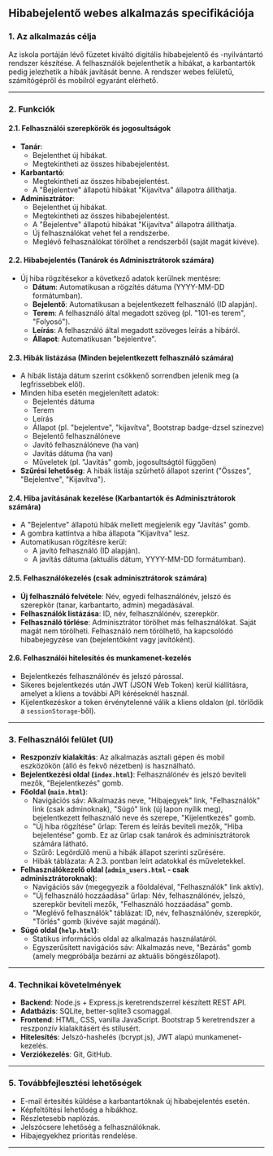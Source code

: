 ## **Hibabejelentő webes alkalmazás specifikációja**

### **1. Az alkalmazás célja**

Az iskola portáján lévő füzetet kiváltó digitális hibabejelentő és -nyilvántartó rendszer készítése. A felhasználók bejelenthetik a hibákat, a karbantartók pedig jelezhetik a hibák javítását benne. A rendszer webes felületű, számítógépről és mobilról egyaránt elérhető.

* * *

### **2. Funkciók**

#### **2.1. Felhasználói szerepkörök és jogosultságok**

* **Tanár**:
  * Bejelenthet új hibákat.
  * Megtekintheti az összes hibabejelentést.
* **Karbantartó**:
  * Megtekintheti az összes hibabejelentést.
  * A "Bejelentve" állapotú hibákat "Kijavítva" állapotra állíthatja.
* **Adminisztrátor**:
  * Bejelenthet új hibákat.
  * Megtekintheti az összes hibabejelentést.
  * A "Bejelentve" állapotú hibákat "Kijavítva" állapotra állíthatja.
  * Új felhasználókat vehet fel a rendszerbe.
  * Meglévő felhasználókat törölhet a rendszerből (saját magát kivéve).

#### **2.2. Hibabejelentés (Tanárok és Adminisztrátorok számára)**

* Új hiba rögzítésekor a következő adatok kerülnek mentésre:
  * **Dátum**: Automatikusan a rögzítés dátuma (YYYY-MM-DD formátumban).
  * **Bejelentő**: Automatikusan a bejelentkezett felhasználó (ID alapján).
  * **Terem**: A felhasználó által megadott szöveg (pl. "101-es terem", "Folyosó").
  * **Leírás**: A felhasználó által megadott szöveges leírás a hibáról.
  * **Állapot**: Automatikusan "bejelentve".

#### **2.3. Hibák listázása (Minden bejelentkezett felhasználó számára)**

* A hibák listája dátum szerint csökkenő sorrendben jelenik meg (a legfrissebbek elöl).
* Minden hiba esetén megjelenített adatok:
  * Bejelentés dátuma
  * Terem
  * Leírás
  * Állapot (pl. "bejelentve", "kijavítva", Bootstrap badge-dzsel színezve)
  * Bejelentő felhasználóneve
  * Javító felhasználóneve (ha van)
  * Javítás dátuma (ha van)
  * Műveletek (pl. "Javítás" gomb, jogosultságtól függően)
* **Szűrési lehetőség**: A hibák listája szűrhető állapot szerint ("Összes", "Bejelentve", "Kijavítva").

#### **2.4. Hiba javításának kezelése (Karbantartók és Adminisztrátorok számára)**

* A "Bejelentve" állapotú hibák mellett megjelenik egy "Javítás" gomb.
* A gombra kattintva a hiba állapota "Kijavítva" lesz.
* Automatikusan rögzítésre kerül:
  * A javító felhasználó (ID alapján).
  * A javítás dátuma (aktuális dátum, YYYY-MM-DD formátumban).

#### **2.5. Felhasználókezelés (csak adminisztrátorok számára)**

* **Új felhasználó felvétele**: Név, egyedi felhasználónév, jelszó és szerepkör (tanar, karbantarto, admin) megadásával.
* **Felhasználók listázása**: ID, név, felhasználónév, szerepkör.
* **Felhasználó törlése**: Adminisztrátor törölhet más felhasználókat. Saját magát nem törölheti. Felhasználó nem törölhető, ha kapcsolódó hibabejegyzése van (bejelentőként vagy javítóként).

#### **2.6. Felhasználói hitelesítés és munkamenet-kezelés**

* Bejelentkezés felhasználónév és jelszó párossal.
* Sikeres bejelentkezés után JWT (JSON Web Token) kerül kiállításra, amelyet a kliens a további API kéréseknél használ.
* Kijelentkezéskor a token érvénytelenné válik a kliens oldalon (pl. törlődik a `sessionStorage`-ből).

* * *

### **3. Felhasználói felület (UI)**

* **Reszponzív kialakítás**: Az alkalmazás asztali gépen és mobil eszközökön (álló és fekvő nézetben) is használható.
* **Bejelentkezési oldal (`index.html`)**: Felhasználónév és jelszó beviteli mezők, "Bejelentkezés" gomb.
* **Főoldal (`main.html`)**:
  * Navigációs sáv: Alkalmazás neve, "Hibajegyek" link, "Felhasználók" link (csak adminoknak), "Súgó" link (új lapon nyílik meg), bejelentkezett felhasználó neve és szerepe, "Kijelentkezés" gomb.
  * "Új hiba rögzítése" űrlap: Terem és leírás beviteli mezők, "Hiba bejelentése" gomb. Ez az űrlap csak tanárok és adminisztrátorok számára látható.
  * Szűrő: Legördülő menü a hibák állapot szerinti szűrésére.
  * Hibák táblázata: A 2.3. pontban leírt adatokkal és műveletekkel.
* **Felhasználókezelő oldal (`admin_users.html` - csak adminisztrátoroknak)**:
  * Navigációs sáv (megegyezik a főoldaléval, "Felhasználók" link aktív).
  * "Új felhasználó hozzáadása" űrlap: Név, felhasználónév, jelszó, szerepkör beviteli mezők, "Felhasználó hozzáadása" gomb.
  * "Meglévő felhasználók" táblázat: ID, név, felhasználónév, szerepkör, "Törlés" gomb (kivéve saját magánál).
* **Súgó oldal (`help.html`)**:
  * Statikus információs oldal az alkalmazás használatáról.
  * Egyszerűsített navigációs sáv: Alkalmazás neve, "Bezárás" gomb (amely megpróbálja bezárni az aktuális böngészőlapot).

* * *

### **4. Technikai követelmények**

* **Backend**: Node.js + Express.js keretrendszerrel készített REST API.
* **Adatbázis**: SQLite, better-sqlite3 csomaggal.
* **Frontend**: HTML, CSS, vanilla JavaScript. Bootstrap 5 keretrendszer a reszponzív kialakításért és stílusért.
* **Hitelesítés**: Jelszó-hashelés (bcrypt.js), JWT alapú munkamenet-kezelés.
* **Verziókezelés**: Git, GitHub.

* * *

### **5. Továbbfejlesztési lehetőségek**

* E-mail értesítés küldése a karbantartóknak új hibabejelentés esetén.
* Képfeltöltési lehetőség a hibákhoz.
* Részletesebb naplózás.
* Jelszócsere lehetőség a felhasználóknak.
* Hibajegyekhez prioritás rendelése.

* * *
